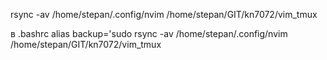 rsync -av /home/stepan/.config/nvim /home/stepan/GIT/kn7072/vim_tmux

в .bashrc
alias backup='sudo rsync -av /home/stepan/.config/nvim /home/stepan/GIT/kn7072/vim_tmux
